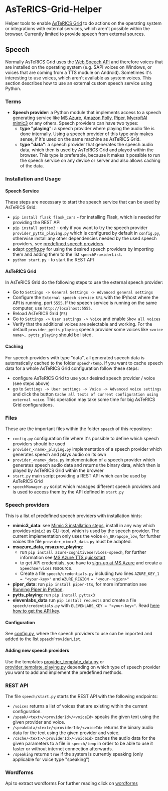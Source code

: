 # AsTeRICS-Grid-Helper
Helper tools to enable [AsTeRICS Grid](https://github.com/asterics/AsTeRICS-Grid) to do actions on the operating system or integrations with external services, which aren't possible within the browser. Currently limited to provide speech from external sources.

## Speech
Normally AsTeRICS Grid uses the [Web Speech API](https://developer.mozilla.org/en-US/docs/Web/API/Web_Speech_API) and therefore voices that are installed on the operating system (e.g. SAPI voices on Windows, or voices that are coming from a TTS module on Android). Sometimes it's interesting to use voices, which aren't available as system voices. This section describes how to use an external custom speech service using Python.

### Terms
* **Speech provider**: a Python module that implements access to a speech generating service like [MS Azure](https://azure.microsoft.com/en-us/products/ai-services/text-to-speech), [Amazon Polly](https://aws.amazon.com/polly/), [Piper](https://github.com/rhasspy/piper), [MycroftAI mimic3](https://github.com/MycroftAI/mimic3) or any others. Speech providers can have two types:
   * **type "playing"**: a speech provider where playing the audio file is done internally. Using a speech provider of this type only makes sense, if it's used on the same machine as AsTeRICS Grid.
   * **type "data"**: a speech provider that generates the speech audio data, which then is used by AsTeRICS Grid and played within the browser. This type is preferable, because it makes it possible to run the speech service on any device or server and also allows caching of the data.

### Installation and Usage
#### Speech Service
These steps are necessary to start the speech service that can be used by AsTeRICS Grid:
* `pip install flask flask_cors` - for installing Flask, which is needed for providing the REST API
* `pip install pyttsx3` - only if you want to try the speech provider `provider_pytts_playing.py` which is configured by default in `config.py`, otherwise install any other dependencies needed by the used speech providers, see [predefined speech providers](#speech-providers).
* adapt [config.py](https://github.com/asterics/AsTeRICS-Grid-Helper/blob/main/speech/config.py) for using the desired speech providers by importing them and adding them to the list `speechProviderList`.
* `python start.py` - to start the REST API

#### AsTeRICS Grid
In AsTeRICS Grid do the following steps to use the external speech provider:
* Go to `Settings -> General Settings -> Advanced general settings`
* Configure the `External speech service URL` with the IP/host where the API is running, port `5555`. If the speech service is running on the same computer, use `http://localhost:5555`.
* Reload AsTeRICS Grid (`F5`)
* Go to `Settings -> User settings -> Voice` and enable `Show all voices`
* Verify that the additional voices are selectable and working. For the default `provider_pytts_playing` speech provider some voices like `<voice name>, pytts_playing` should be listed.

#### Caching
For speech providers with type "data", all generated speech data is automatically cached to the folder `speech/temp`. If you want to cache speech data for a whole AsTeRICS Grid configuration follow these steps:
* configure AsTeRICS Grid to use your desired speech provider / voice (see steps above)
* go to `Settings -> User settings -> Voice -> Advanced voice settings` and click the button `Cache all texts of current configuration using external voice`. This operation may take some time for big AsTeRICS Grid configurations.

### Files
These are the important files within the folder `speech` of this repository:
* `config.py` configuration file where it's possible to define which speech providers should be used
* `provider_<name>_playing.py` implementation of a speech provider which generates speech and plays audio on its own
* `provider_<name>_data.py` implementation of a speech provider which generates speech audio data and returns the binary data, which then is played by AsTeRICS Grid within the browser
* `start.py` main script providing a REST API which can be used by AsTeRICS Grid
* `speechManager.py` script which manages different speech providers and is used to access them by the API defined in `start.py`

### Speech providers
This is a list of predefined speech providers with installation hints:
* **mimic3_data**: see [Mimic 3 installation steps](https://mycroft-ai.gitbook.io/docs/mycroft-technologies/mimic-tts/mimic-3), install in any way which provides `mimic3` as CLI-tool, which is used by the speech provider. The current implementation only uses the voice `en_UK/apope_low`, for further voices the file `provider_mimic3_data.py` must be adapted.
* **msazure_data, msazure_playing**:
   * run `pip install azure-cognitiveservices-speech`, for further information see [MS Azure TTS quickstart](https://learn.microsoft.com/en-us/azure/ai-services/speech-service/get-started-text-to-speech?tabs=windows%2Cterminal&pivots=programming-language-python)
   * to get API credentials, you have to [sign-up at MS Azure](https://azure.microsoft.com/de-de/get-started/azure-portal) and create a `SpeechServices` resource.
   * Create a file `speech/credentials.py` including two lines `AZURE_KEY_1 = "<your-key>"` and `AZURE_REGION = "<your-region>"`
* **piper_data**: run `pip install piper-tts`, for more information see [Running Piper in Python](https://github.com/rhasspy/piper?tab=readme-ov-file#running-in-python).
* **pytts_playing**: run `pip install pyttsx3`
* **elevenlabs_data** run `pip install requests` and create a file `speech/credentials.py` with `ELEVENLABS_KEY = "<your-key>"`. Read [here how to get the API key](https://elevenlabs.io/docs/api-reference/text-to-speech#authentication).

#### Configuration
See [config.py](https://github.com/asterics/AsTeRICS-Grid-Helper/blob/main/speech/config.py), where the speech providers to use can be imported and added to the list `speechProviderList`.

#### Adding new speech providers
Use the templates [provider_template_data.py](https://github.com/asterics/AsTeRICS-Grid-Helper/blob/main/speech/provider_template_data.py) or [provider_template_playing.py](https://github.com/asterics/AsTeRICS-Grid-Helper/blob/main/speech/provider_template_playing.py) depending on which type of speech provider you want to add and implement the predefined methods.

### REST API
The file `speech/start.py` starts the REST API with the following endpoints:
* `/voices` returns a list of voices that are existing within the current configuration.
* `/speak/<text>/<providerId>/<voiceId>` speaks the given text using the given provider and voice.
* `/speakdata/<text>/<providerId>/<voiceId>` returns the binary audio data for the text using the given provider and voice.
* `/cache/<text>/<providerId>/<voiceId>` caches the audio data for the given parameters to a file in `speech/temp` in order to be able to use it faster or without internet connection afterwards.
* `/speaking` returns `true` if the system is currently speaking (only applicable for voice type "speaking")

### Wordforms
Api to extract wordforms
For further reading click on [wordforms](wordforms/README.md)
